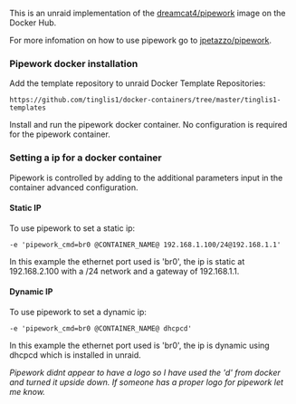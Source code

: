 This is an unraid implementation of the [dreamcat4/pipework](https://hub.docker.com/r/dreamcat4/pipework/) image on the Docker Hub.

For more infomation on how to use pipework go to [jpetazzo/pipework](https://github.com/jpetazzo/pipework).

### Pipework docker installation

Add the template repository to unraid Docker Template Repositories:

	https://github.com/tinglis1/docker-containers/tree/master/tinglis1-templates

Install and run the pipework docker container. No configuration is required for the pipework container.


### Setting a ip for a docker container

Pipework is controlled by adding to the additional parameters input in the container advanced configuration.

#### Static IP
To use pipework to set a  static ip:

	-e 'pipework_cmd=br0 @CONTAINER_NAME@ 192.168.1.100/24@192.168.1.1'
	
In this example the ethernet port used is 'br0', the ip is static at 192.168.2.100 with a /24 network and a gateway of 192.168.1.1.

#### Dynamic IP
To use pipework to set a  dynamic ip:

	-e 'pipework_cmd=br0 @CONTAINER_NAME@ dhcpcd'
	
In this example the ethernet port used is 'br0', the ip is dynamic using dhcpcd which is installed in unraid.


*Pipework didnt appear to have a logo so I have used the 'd' from docker and turned it upside down. If someone has a proper logo for pipework let me know.*